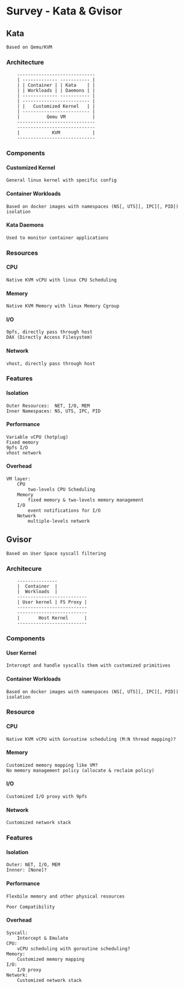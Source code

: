 # Survey - Kata & Gvisor

## Kata

	Based on Qemu/KVM

### Architecture

```
	-----------------------------
	| ------------- ----------- |
	| | Container | | Kata    | |
	| | Workloads | | Daemons | |
	| ------------- ----------- |
	| ------------------------- |
	| |   Customized Kernel   | |
	| ------------------------- |
	|          Qemu VM          |
	-----------------------------
	-----------------------------
	|            KVM            |
	-----------------------------
```

### Components

#### Customized Kernel

	General linux kernel with specific config

#### Container Workloads

	Based on docker images with namespaces (NS[, UTS][, IPC][, PID]) isolation

#### Kata Daemons

	Used to monitor container applications


### Resources

#### CPU

	Native KVM vCPU with linux CPU Scheduling


#### Memory

	Native KVM Memory with linux Memory Cgroup

#### I/O

	9pfs, directly pass through host
	DAX (Directly Access Filesystem)

#### Network

	vhost, directly pass through host


### Features

#### Isolation

	Outer Resources:  NET, I/O, MEM
	Inner Namespaces: NS, UTS, IPC, PID

#### Performance

	Variable vCPU (hotplug)
	Fixed memory
	9pfs I/O
	vhost network

#### Overhead

	VM layer:
		CPU
	    	two-levels CPU Scheduling
	    Memory
	    	fixed memory & two-levels memory management
	    I/O
	    	event notifications for I/O
	    Network
	    	multiple-levels network



## Gvisor

	Based on User Space syscall filtering

### Architecure

```
	---------------
	|  Container  |
	|  Workloads  |
	--------------------------
	| User kernel | FS Proxy |
	--------------------------
	--------------------------
	|       Host Kernel      |
	--------------------------
```

### Components

#### User Kernel

	Intercept and handle syscalls them with customized primitives

#### Container Workloads

	Based on docker images with namespaces (NS[, UTS][, IPC][, PID]) isolation


### Resource

#### CPU

	Native KVM vCPU with Goroutine scheduling (M:N thread mapping)?

#### Memory

	Customized memory mapping like VM?
	No memory management policy (allocate & reclaim policy)

#### I/O

	Customized I/O proxy with 9pfs

#### Network

	Customized network stack


### Features

#### Isolation

	Outer: NET, I/O, MEM
	Innner: [None]?

#### Performance

	Flexbile memory and other physical resources

	Poor Compatibility

#### Overhead

	Syscall:
		Intercept & Emulate
	CPU:
		vCPU scheduling with goroutine scheduling?
	Memory:
		Customized memory mapping
	I/O:
		I/O proxy
	Network:
		Customized network stack